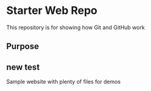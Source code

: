 # Starter Web Repo

This repository is for showing how Git and GitHub work

## Purpose


## new test
Sample website with plenty of files for demos